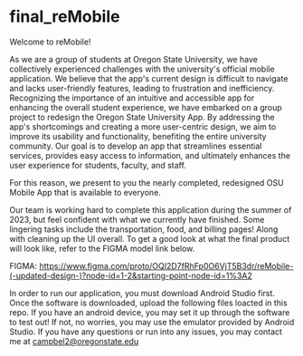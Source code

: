 # final_reMobile

Welcome to reMobile!

As we are a group of students at Oregon State University, we have collectively experienced challenges with the university's official mobile application. We believe that the app's current design is difficult to navigate and lacks user-friendly features, leading to frustration and inefficiency. Recognizing the importance of an intuitive and accessible app for enhancing the overall student experience, we have embarked on a group project to redesign the Oregon State University App. By addressing the app's shortcomings and creating a more user-centric design, we aim to improve its usability and functionality, benefiting the entire university community. Our goal is to develop an app that streamlines essential services, provides easy access to information, and ultimately enhances the user experience for students, faculty, and staff.

For this reason, we present to you the nearly completed, redesigned OSU Mobile App that is available to everyone.

Our team is working hard to complete this application during the summer of 2023, but feel confident with what we currently have finished. Some lingering tasks include the transportation, food, and billing pages! Along with cleaning up the UI overall. To get a good look at what the final product will look like, refer to the FIGMA model link below. 

FIGMA: https://www.figma.com/proto/OQI2D7fRhFp0O6VjT5B3dr/reMobile-(-updated-design-)?node-id=1-2&starting-point-node-id=1%3A2

In order to run our application, you must download Android Studio first. Once the software is downloaded, upload the following files loacted in this repo. If you have an android device, you may set it up through the software to test out! If not, no worries, you may use the emulator provided by Android Studio. If you have any questions or run into any issues, you may contact me at campbel2@oregonstate.edu
